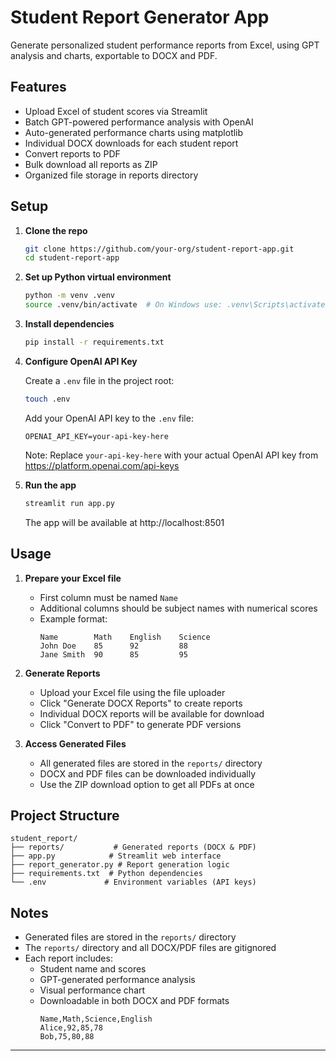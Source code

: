 # Student Report Generator App

Generate personalized student performance reports from Excel, using GPT analysis and charts, exportable to DOCX and PDF.

## Features
- Upload Excel of student scores via Streamlit
- Batch GPT-powered performance analysis with OpenAI
- Auto-generated performance charts using matplotlib
- Individual DOCX downloads for each student report
- Convert reports to PDF
- Bulk download all reports as ZIP
- Organized file storage in reports directory

## Setup

1. **Clone the repo**

   ```sh
   git clone https://github.com/your-org/student-report-app.git
   cd student-report-app
   ```

2. **Set up Python virtual environment**

   ```sh
   python -m venv .venv
   source .venv/bin/activate  # On Windows use: .venv\Scripts\activate
   ```

3. **Install dependencies**

   ```sh
   pip install -r requirements.txt
   ```

4. **Configure OpenAI API Key**

   Create a `.env` file in the project root:
   ```sh
   touch .env
   ```

   Add your OpenAI API key to the `.env` file:
   ```properties
   OPENAI_API_KEY=your-api-key-here
   ```
   
   Note: Replace `your-api-key-here` with your actual OpenAI API key from https://platform.openai.com/api-keys

5. **Run the app**

   ```sh
   streamlit run app.py
   ```

   The app will be available at http://localhost:8501

## Usage

1. **Prepare your Excel file**
   - First column must be named `Name`
   - Additional columns should be subject names with numerical scores
   - Example format:
     ```
     Name        Math    English    Science
     John Doe    85      92         88
     Jane Smith  90      85         95
     ```

2. **Generate Reports**
   - Upload your Excel file using the file uploader
   - Click "Generate DOCX Reports" to create reports
   - Individual DOCX reports will be available for download
   - Click "Convert to PDF" to generate PDF versions

3. **Access Generated Files**
   - All generated files are stored in the `reports/` directory
   - DOCX and PDF files can be downloaded individually
   - Use the ZIP download option to get all PDFs at once

## Project Structure

```
student_report/
├── reports/           # Generated reports (DOCX & PDF)
├── app.py            # Streamlit web interface
├── report_generator.py # Report generation logic
├── requirements.txt  # Python dependencies
└── .env             # Environment variables (API keys)
```

## Notes

- Generated files are stored in the `reports/` directory
- The `reports/` directory and all DOCX/PDF files are gitignored
- Each report includes:
  - Student name and scores
  - GPT-generated performance analysis
  - Visual performance chart
  - Downloadable in both DOCX and PDF formats
    ```
    Name,Math,Science,English
    Alice,92,85,78
    Bob,75,80,88
    ```

---